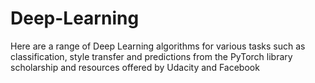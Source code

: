 # Deep-Learning
Here are a range of Deep Learning algorithms for various tasks such as classification, style transfer and predictions from the PyTorch library 
scholarship and resources offered by Udacity and Facebook
